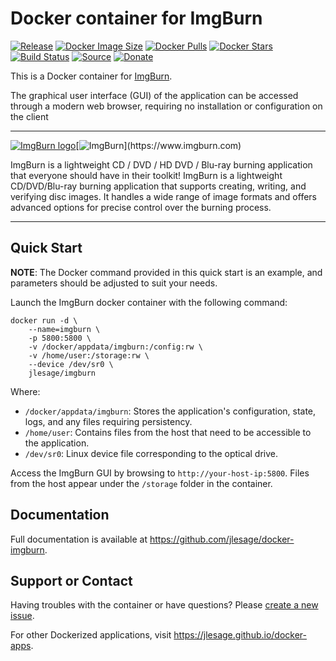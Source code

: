 # Docker container for ImgBurn
[![Release](https://img.shields.io/github/release/jlesage/docker-imgburn.svg?logo=github&style=for-the-badge)](https://github.com/jlesage/docker-imgburn/releases/latest)
[![Docker Image Size](https://img.shields.io/docker/image-size/jlesage/imgburn/latest?logo=docker&style=for-the-badge)](https://hub.docker.com/r/jlesage/imgburn/tags)
[![Docker Pulls](https://img.shields.io/docker/pulls/jlesage/imgburn?label=Pulls&logo=docker&style=for-the-badge)](https://hub.docker.com/r/jlesage/imgburn)
[![Docker Stars](https://img.shields.io/docker/stars/jlesage/imgburn?label=Stars&logo=docker&style=for-the-badge)](https://hub.docker.com/r/jlesage/imgburn)
[![Build Status](https://img.shields.io/github/actions/workflow/status/jlesage/docker-imgburn/build-image.yml?logo=github&branch=master&style=for-the-badge)](https://github.com/jlesage/docker-imgburn/actions/workflows/build-image.yml)
[![Source](https://img.shields.io/badge/Source-GitHub-blue?logo=github&style=for-the-badge)](https://github.com/jlesage/docker-imgburn)
[![Donate](https://img.shields.io/badge/Donate-PayPal-green.svg?style=for-the-badge)](https://paypal.me/JocelynLeSage)

This is a Docker container for [ImgBurn](https://www.imgburn.com).

The graphical user interface (GUI) of the application can be accessed through a
modern web browser, requiring no installation or configuration on the client

---

[![ImgBurn logo](https://images.weserv.nl/?url=raw.githubusercontent.com/jlesage/docker-templates/master/jlesage/images/imgburn-icon.png&w=110)](https://www.imgburn.com)[![ImgBurn](https://images.placeholders.dev/?width=224&height=110&fontFamily=monospace&fontWeight=400&fontSize=52&text=ImgBurn&bgColor=rgba(0,0,0,0.0)&textColor=rgba(121,121,121,1))](https://www.imgburn.com)

ImgBurn is a lightweight CD / DVD / HD DVD / Blu-ray burning application
that everyone should have in their toolkit!
ImgBurn is a lightweight CD/DVD/Blu-ray burning application that supports
creating, writing, and verifying disc images. It handles a wide range of
image formats and offers advanced options for precise control over the
burning process.

---

## Quick Start

**NOTE**:
    The Docker command provided in this quick start is an example, and parameters
    should be adjusted to suit your needs.

Launch the ImgBurn docker container with the following command:
```shell
docker run -d \
    --name=imgburn \
    -p 5800:5800 \
    -v /docker/appdata/imgburn:/config:rw \
    -v /home/user:/storage:rw \
    --device /dev/sr0 \
    jlesage/imgburn
```

Where:

  - `/docker/appdata/imgburn`: Stores the application's configuration, state, logs, and any files requiring persistency.
  - `/home/user`: Contains files from the host that need to be accessible to the application.
  - `/dev/sr0`: Linux device file corresponding to the optical drive.

Access the ImgBurn GUI by browsing to `http://your-host-ip:5800`.
Files from the host appear under the `/storage` folder in the container.

## Documentation

Full documentation is available at https://github.com/jlesage/docker-imgburn.

## Support or Contact

Having troubles with the container or have questions? Please
[create a new issue](https://github.com/jlesage/docker-imgburn/issues).

For other Dockerized applications, visit https://jlesage.github.io/docker-apps.
